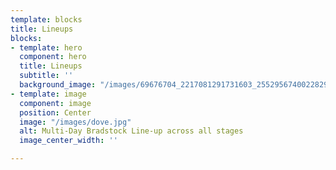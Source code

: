 ```yaml
---
template: blocks
title: Lineups
blocks:
- template: hero
  component: hero
  title: Lineups
  subtitle: ''
  background_image: "/images/69676704_2217081291731603_2552956740022829056_n.jpg"
- template: image
  component: image
  position: Center
  image: "/images/dove.jpg"
  alt: Multi-Day Bradstock Line-up across all stages
  image_center_width: ''

---
```

